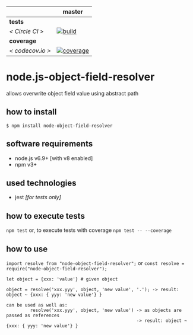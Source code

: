 [circle.ci-master-badge]: https://circleci.com/gh/explore-node-js/node.js-object-field-resolver/tree/master.svg?style=svg
[circle.ci-master-link]: https://circleci.com/gh/explore-node-js/node.js-object-field-resolver/tree/master
[codecov.io-master-badge]: https://codecov.io/gh/explore-node-js/node.js-object-field-resolver/branch/master/graph/badge.svg
[codecov.io-master-link]: https://codecov.io/gh/explore-node-js/node.js-object-field-resolver

|                  | master
|---               |---
| __tests__        |
| _< Circle CI >_  | [![build][circle.ci-master-badge]][circle.ci-master-link]
| __coverage__     |
| _< codecov.io >_ | [![coverage][codecov.io-master-badge]][codecov.io-master-link]


# node.js-object-field-resolver
allows overwrite object field value using abstract path

## how to install
`$ npm install node-object-field-resolver`

## software requirements
 * node.js v6.9+ [with v8 enabled]
 * npm v3+

## used technologies
 * jest _[for tests only]_
 
## how to execute tests
 `npm test` or, to execute tests with coverage `npm test -- --coverage`

## how to use
`import resolve from "node-object-field-resolver";`
or `const resolve = require("node-object-field-resolver");`

```
let object = {xxx: 'value'} # given object

object = resolve('xxx.yyy', object, 'new value', '.'); -> result: object ~ {xxx: { yyy: 'new value'} }

can be used as well as:
         resolve('xxx.yyy', object, 'new value') -> as objects are passed as references
                                                 -> result: object ~ {xxx: { yyy: 'new value'} }
```
